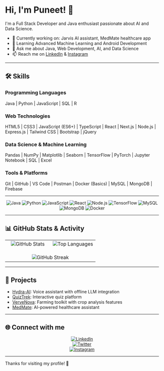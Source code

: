 # Hi, I'm Puneet! 👋

I'm a Full Stack Developer and Java enthusiast passionate about AI and Data Science.

- 🔭 Currently working on: Jarvis AI assistant, MedMate healthcare app  
- 🌱 Learning Advanced Machine Learning and Android Development  
- 💬 Ask me about Java, Web Development, AI, and Data Science  
- 📫 Reach me on [LinkedIn](https://www.linkedin.com/in/puneettkushwaha/) & [Instagram](https://www.instagram.com/kushwaha_puneett/)

---

## 🛠️ Skills

### Programming Languages  
Java | Python | JavaScript | SQL | R

### Web Technologies  
HTML5 | CSS3 | JavaScript (ES6+) | TypeScript | React | Next.js | Node.js | Express.js | Tailwind CSS | Bootstrap | jQuery

### Data Science & Machine Learning  
Pandas | NumPy | Matplotlib | Seaborn | TensorFlow | PyTorch | Jupyter Notebook | SQL | Excel 

### Tools & Platforms  
Git | GitHub | VS Code | Postman | Docker (Basics) | MySQL | MongoDB | Firebase

---

<div align="center">

![Java](https://img.shields.io/badge/Java-ED8B00?style=for-the-badge&logo=java&logoColor=white) 
![Python](https://img.shields.io/badge/Python-3776AB?style=for-the-badge&logo=python&logoColor=white) 
![JavaScript](https://img.shields.io/badge/JavaScript-F7DF1E?style=for-the-badge&logo=javascript&logoColor=black) 
![React](https://img.shields.io/badge/React-20232A?style=for-the-badge&logo=react&logoColor=61DAFB) 
![Node.js](https://img.shields.io/badge/Node.js-339933?style=for-the-badge&logo=nodedotjs&logoColor=white)
![TensorFlow](https://img.shields.io/badge/TensorFlow-FF6F00?style=for-the-badge&logo=tensorflow&logoColor=white)
![MySQL](https://img.shields.io/badge/MySQL-4479A1?style=for-the-badge&logo=mysql&logoColor=white)
![MongoDB](https://img.shields.io/badge/MongoDB-47A248?style=for-the-badge&logo=mongodb&logoColor=white)
![Docker](https://img.shields.io/badge/Docker-2496ED?style=for-the-badge&logo=docker&logoColor=white)

</div>

---

## 📊 GitHub Stats & Activity

<div align="center">

<table>
  <tr>
    <td align="center" width="50%">
      <img src="https://github-readme-stats.vercel.app/api?username=puneetkushwaha&show_icons=true&theme=radical&count_private=true&hide_title=true&hide_rank=true" alt="GitHub Stats" />
    </td>
    <td align="center" width="50%">
      <img src="https://github-readme-stats.vercel.app/api/top-langs/?username=puneetkushwaha&layout=compact&theme=tokyonight&hide_title=true" alt="Top Languages" />
    </td>
  </tr>
  <tr>
    <td colspan="2" align="center" style="padding-top: 20px;">
      <img src="https://streak-stats.demolab.com?user=puneetkushwaha&theme=radical&hide_border=true" alt="GitHub Streak" />
    </td>
  </tr>
</table>

</div>

---

## 🚀 Projects

- [Hydra-AI](https://github.com/puneetkushwaha/Hydra-AI-2.0): Voice assistant with offline LLM integration  
- [QuizTrek](https://github.com/puneetkushwaha/Quiz-Trek): Interactive quiz platform  
- [VerveNova](https://github.com/puneetkushwaha/Verve-Nova-Agency): Farming toolkit with crop analysis features  
- [MedMate](https://github.com/puneetkushwaha/MedMate): AI-powered healthcare assistant  

---

## 🌐 Connect with me

<div align="center">

[![LinkedIn](https://img.shields.io/badge/LinkedIn-blue?style=for-the-badge&logo=linkedin&logoColor=white)](https://www.linkedin.com/in/puneettkushwaha/)  
[![Twitter](https://img.shields.io/badge/Twitter-black?style=for-the-badge&logo=twitter&logoColor=white)](https://x.com/puneetk9452)  
[![Instagram](https://img.shields.io/badge/Instagram-E4405F?style=for-the-badge&logo=instagram&logoColor=white)](https://www.instagram.com/kushwaha_puneett/)

</div>

---

Thanks for visiting my profile! 🚀
